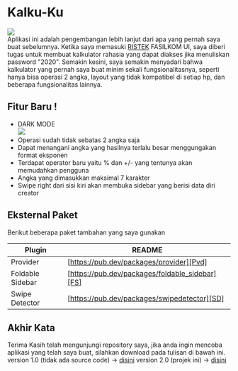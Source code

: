 # Kalku-Ku
![](https://i.ibb.co/DtQtCxQ/Light-Mode.png)  
Aplikasi ini adalah pengembangan lebih lanjut dari apa yang pernah saya buat sebelumnya. Ketika saya memasuki [RISTEK](https://ristek.cs.ui.ac.id) FASILKOM UI, saya diberi tugas untuk membuat kalkulator rahasia yang dapat diakses jika menuliskan password "2020". Semakin kesini, saya semakin menyadari bahwa kalkulator yang pernah saya buat minim sekali fungsionalitasnya, seperti hanya bisa operasi 2 angka, layout yang tidak kompatibel di setiap hp, dan beberapa fungsionalitas lainnya. 

## Fitur Baru !
- DARK MODE  
![](https://i.ibb.co/djXWjBP/DarkMode.png)  
- Operasi sudah tidak sebatas 2 angka saja
- Dapat menangani angka yang hasilnya terlalu besar menggungakan format eksponen
- Terdapat operator baru yaitu % dan +/- yang tentunya akan memudahkan pengguna
- Angka yang dimasukkan maksimal 7 karakter
- Swipe right dari sisi kiri akan membuka sidebar yang berisi data diri creator

## Eksternal Paket

Berikut beberapa paket tambahan yang saya gunakan

| Plugin | README |
| ------ | ------ |
| Provider | [https://pub.dev/packages/provider][Pvd] |
| Foldable Sidebar | [https://pub.dev/packages/foldable_sidebar][FS] |
| Swipe Detector | [https://pub.dev/packages/swipedetector][SD] |

   [Pvd]: <https://pub.dev/packages/provider>
   [FS]: <https://pub.dev/packages/foldable_sidebar>
   [SD]: <https://pub.dev/packages/swipedetector>
   
## Akhir Kata
 Terima Kasih telah mengunjungi repository saya, jika anda ingin mencoba aplikasi yang telah saya buat, silahkan download pada tulisan di bawah ini.
 version 1.0 (tidak ada source code) -> [disini](https://drive.google.com/drive/folders/1I6AUz4Pnk1Y2TsNITNNWR429P41sSCPW?usp=sharing)
 version 2.0 (projek ini) -> [disini](https://drive.google.com/drive/folders/1BWLs3V7MNBrgpe4jGhhNGVDf_A-Cfkya?usp=sharing)